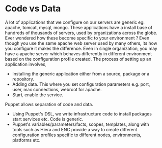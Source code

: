 # Code vs Data

A lot of applications that we configure on our servers are generic eg. apache, tomcat, mysql, mongo. These applications have a install base of hundreds of thousands of servers, used by organizations across the globe. Ever wondered how these become specific to your environment ? Even though you use the same apache web server used by many others, its how you configure it makes the difference. Even in single organization, you may have a apache server which behaves differently in different environment based on the configuration profile created. The process of setting up an application involves,


* Installing the generic application either from a source, package or a repository.
* Adding data. This where you set configuration parameters  e.g. port, user, max connections, webroot for apache.
* Start, enable the service.

Puppet allows separation of  code and data.

* Using Puppet's DSL, we write infrastructure code to install packages start services etc. Code is generic.
* Puppet's variables/parameters/facts, scopes, templates, along with tools such as Hiera and ENC provide a way to create different configuration profiles specific to different nodes, environments, platforms etc.
